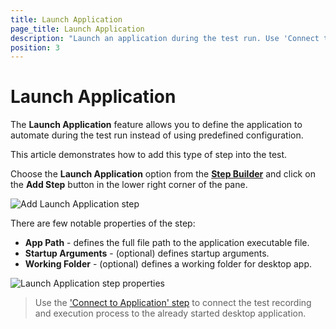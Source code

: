 ```yaml
---
title: Launch Application
page_title: Launch Application
description: "Launch an application during the test run. Use 'Connect to application' step to connect to the running process of the desktop application to allow Test Studio to automate the application."
position: 3
---
```

# Launch Application

The __Launch Application__ feature allows you to define the application to automate during the test run instead of using predefined configuration. 

This article demonstrates how to add this type of step into the test.

Choose the __Launch Application__ option from the <a href="/features/custom-steps/overview" target="_blank">__Step Builder__</a> and click on the __Add Step__ button in the lower right corner of the pane.

![Add Launch Application step][1]

There are few notable properties of the step:

- __App Path__ - defines the full file path to the application executable file.
- __Startup Arguments__ - (optional) defines startup arguments.
- __Working Folder__ - (optional) defines a working folder for desktop app. 

![Launch Application step properties][2]

> Use the <a href="/features/custom-steps/desktop-common/connect-to-app" target="_blank">'Connect to Application' step</a> to connect the test recording and execution process to the already started desktop application.

[1]: /img/features/custom-steps/launch-app/launch-app-step.png
[2]: /img/features/custom-steps/launch-app/step-launch-app-properties.png
